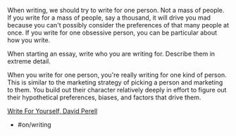 When writing, we should try to write for one person. Not a mass of people. If you write for a mass of people, say a thousand, it will drive you mad because you can't possibly consider the preferences of that many people at once. If you write for one obsessive person, you can be particular about how you write. 

When starting an essay, write who you are writing for. Describe them in extreme detail. 

When you write for one person, you're really writing for one kind of person. This is similar to the marketing strategy of picking a person and marketing to them. You build out their character relatively deeply in effort to figure out their hypothetical preferences, biases, and factors that drive them. 


[Write For Yourself, David Perell](https://perell.com/note/write-for-yourself/)

- #on/writing 